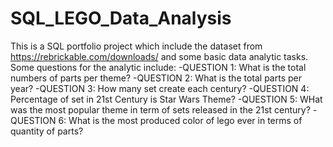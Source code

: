 # SQL_LEGO_Data_Analysis
This is a SQL portfolio project which include the dataset from https://rebrickable.com/downloads/ and some basic data analytic tasks.
Some questions for the analytic include:
-QUESTION 1: What is the total numbers of parts per theme?
-QUESTION 2: What is the total parts per year?
-QUESTION 3: How many set create each century?
-QUESTION 4: Percentage of set in 21st Century is Star Wars Theme?
-QUESTION 5: WHat was the most popular theme in term of sets released in the 21st century?
-QUESTION 6: What is the most produced color of lego ever in terms of quantity of parts?
